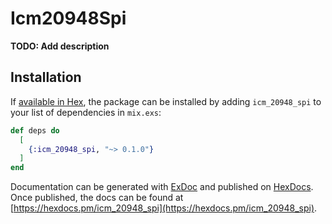 # Icm20948Spi

**TODO: Add description**

## Installation

If [available in Hex](https://hex.pm/docs/publish), the package can be installed
by adding `icm_20948_spi` to your list of dependencies in `mix.exs`:

```elixir
def deps do
  [
    {:icm_20948_spi, "~> 0.1.0"}
  ]
end
```

Documentation can be generated with [ExDoc](https://github.com/elixir-lang/ex_doc)
and published on [HexDocs](https://hexdocs.pm). Once published, the docs can
be found at [https://hexdocs.pm/icm_20948_spi](https://hexdocs.pm/icm_20948_spi).

